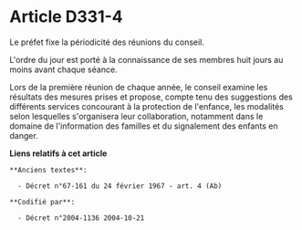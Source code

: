 # Article D331-4

Le préfet fixe la périodicité des réunions du conseil.

L'ordre du jour est porté à la connaissance de ses membres huit jours au moins avant chaque séance.

Lors de la première réunion de chaque année, le conseil examine les résultats des mesures prises et propose, compte tenu des
suggestions des différents services concourant à la protection de l'enfance, les modalités selon lesquelles s'organisera leur
collaboration, notamment dans le domaine de l'information des familles et du signalement des enfants en danger.

**Liens relatifs à cet article**

	**Anciens textes**:

	  - Décret n°67-161 du 24 février 1967 - art. 4 (Ab)

	**Codifié par**:

	  - Décret n°2004-1136 2004-10-21
